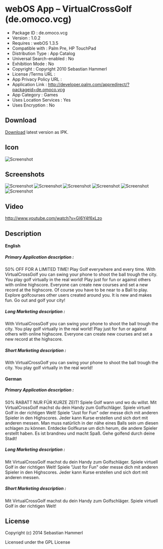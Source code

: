 webOS App – VirtualCrossGolf (de.omoco.vcg)
===========================================

- Package ID : 	 de.omoco.vcg 
- Version : 	 1.0.2 
- Requires : 	 webOS 1.3.5 
- Compatible with : 	 Palm Pre, HP TouchPad 
- Distribution Type : 	 App Catalog 
- Universal Search-enabled : 	 No 
- Exhibition Mode : 	 No 
- Copyright : 	 Copyright 2010 Sebastian Hammerl 
- License /Terms URL : 	
- App Privacy Policy URL : 	
- Application Link : 	 http://developer.palm.com/appredirect/?packageid=de.omoco.vcg 
- App Category : 	 Games 
- Uses Location Services : 	 Yes 
- Uses Encryption : 	 No

## Download

[Download](/releases/de.omoco.vcg_1.0.2_all.ipk?raw=true) latest version as IPK.

## Icon

![Screenshot](/icon.png?raw=true "Icon")

## Screenshots

![Screenshot](/screenshots/screenshot0.png?raw=true "Screenshot")
![Screenshot](/screenshots/screenshot1.png?raw=true "Screenshot")
![Screenshot](/screenshots/screenshot2.png?raw=true "Screenshot")
![Screenshot](/screenshots/screenshot3.png?raw=true "Screenshot")
![Screenshot](/screenshots/screenshot4.png?raw=true "Screenshot")
![Screenshot](/screenshots/screenshot5.png?raw=true "Screenshot")

## Video

http://www.youtube.com/watch?v=GI6Y4f6xLzo

## Description

#### English

##### Primary Application description : 

50% OFF FOR A LIMITED TIME! Play Golf everywhere and every time. With VirtualCrossGolf you can swing your phone to shoot the ball trough the city. You play golf virtually in the real world! Play just for fun or against others with online highscore. Everyone can create new courses and set a new record at the highscore. Of course you have to be near to a Ball to play. Explore golfcourses other users created around you. It is new and makes fun. Go out and golf your city!

##### Long Marketing description : 

With VirtualCrossGolf you can swing your phone to shoot the ball trough the city. You play golf virtually in the real world! Play just for fun or against others with online highscore. Everyone can create new courses and set a new record at the highscore.

##### Short Marketing description : 

With VirtualCrossGolf you can swing your phone to shoot the ball trough the city. You play golf virtually in the real world!

#### German

##### Primary Application description : 

50% RABATT NUR FÜR KURZE ZEIT! Spiele Golf wann und wo du willst. Mit VirtualCrossGolf machst du dein Handy zum Golfschläger. Spiele virtuell Golf in der richtigen Welt! Spiele &quot;Just for Fun&quot; oder messe dich mit anderen Spieler in den Highscores. Jeder kann Kurse erstellen und sich dort mit anderen messen. Man muss natürlich in der nähe eines Balls sein um diesen schlagen zu können. Entdecke Golfkurse um dich herum, die andere Spieler erstellt haben. Es ist brandneu und macht Spaß. Gehe golfend durch deine Stadt!

##### Long Marketing description : 

Mit VirtualCrossGolf machst du dein Handy zum Golfschläger. Spiele virtuell Golf in der richtigen Welt! Spiele &quot;Just for Fun&quot; oder messe dich mit anderen Spieler in den Highscores. Jeder kann Kurse erstellen und sich dort mit anderen messen.

##### Short Marketing description : 

Mit VirtualCrossGolf machst du dein Handy zum Golfschläger. Spiele virtuell Golf in der richtigen Welt!

## License

Copyright (c) 2014 Sebastian Hammerl

Licensed under the GPL License